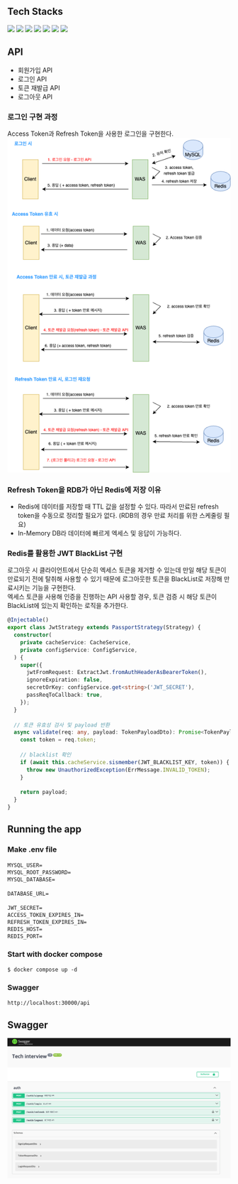 ## Tech Stacks
<p>
  <img src="https://img.shields.io/badge/nestjs-E0234E?style=for-the-badge&logo=nestjs&logoColor=white">
  <img src="https://img.shields.io/badge/typescript-3178C6?style=for-the-badge&logo=typescript&logoColor=white">
  <img src="https://img.shields.io/badge/Prisma-2D3748?style=for-the-badge&logo=Prisma&logoColor=white">
  <img src="https://img.shields.io/badge/MySQL-4479A1?style=for-the-badge&logo=MySQL&logoColor=white">
  <img src="https://img.shields.io/badge/redis-DC382D?style=for-the-badge&logo=redis&logoColor=white">
  <img src="https://img.shields.io/badge/Docker-2496ED?style=for-the-badge&logo=Docker&logoColor=white">
  <img src="https://img.shields.io/badge/swagger-85EA2D?style=for-the-badge&logo=swagger&logoColor=white">
</p>

## API
- 회원가입 API
- 로그인 API
- 토큰 재발급 API
- 로그아웃 API

### 로그인 구현 과정

Access Token과 Refresh Token을 사용한 로그인을 구현한다.
![login-process](/resources/login-process.png)

### Refresh Token을 RDB가 아닌 Redis에 저장 이유
- Redis에 데이터를 저장할 때 TTL 값을 설정할 수 있다. 따라서 만료된 refresh token을 수동으로 정리할 필요가 없다. (RDB의 경우 만료 처리를 위한 스케줄링 필요)
- In-Memory DB라 데이터에 빠르게 엑세스 및 응답이 가능하다.

### Redis를 활용한 JWT BlackList 구현
로그아웃 시 클라이언트에서 단순히 엑세스 토큰을 제거할 수 있는데 만일 해당 토큰이 만료되기 전에 탈취해 사용할 수 있기 때문에 로그아웃한 토큰을 BlackList로 저장해 만료시키는 기능을 구현한다.<br/>
엑세스 토큰을 사용해 인증을 진행하는 API 사용할 경우, 토큰 검증 시 해당 토큰이 BlackList에 있는지 확인하는 로직을 추가한다.

```typescript
@Injectable()
export class JwtStrategy extends PassportStrategy(Strategy) {
  constructor(
    private cacheService: CacheService,
    private configService: ConfigService,
  ) {
    super({
      jwtFromRequest: ExtractJwt.fromAuthHeaderAsBearerToken(),
      ignoreExpiration: false,
      secretOrKey: configService.get<string>('JWT_SECRET'),
      passReqToCallback: true,
    });
  }

  // 토큰 유효성 검사 및 payload 반환
  async validate(req: any, payload: TokenPayloadDto): Promise<TokenPayloadDto> {
    const token = req.token;

    // blacklist 확인
    if (await this.cacheService.sismember(JWT_BLACKLIST_KEY, token)) {
      throw new UnauthorizedException(ErrMessage.INVALID_TOKEN);
    }

    return payload;
  }
}
```

## Running the app
### Make .env file
```
MYSQL_USER=
MYSQL_ROOT_PASSWORD=
MYSQL_DATABASE=

DATABASE_URL=

JWT_SECRET=
ACCESS_TOKEN_EXPIRES_IN=
REFRESH_TOKEN_EXPIRES_IN=
REDIS_HOST=
REDIS_PORT=
```
### Start with docker compose
```
$ docker compose up -d
```
### Swagger
```
http://localhost:30000/api
```

## Swagger
![swagger](/resources/swagger.png)